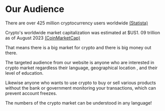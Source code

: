 # Our Audience

There are over 425 million cryptocurrency users worldwide [(Statista)](https://explodingtopics.com/blog/cryptocurrency-stats)

Crypto's worldwide market capitalization was estimated at $US1. 09 trillion as of August 2023 [(CoinMarketCap)](https://www.forbes.com/advisor/au/investing/cryptocurrency/cryptocurrency-statistics/)

That means there is a big market for crypto and there is big money out there.

The targeted audience from our website is anyone who are interested in crypto market regardless their language, geographical location , and their level of education.

Likewise anyone who wants to use crypto to buy or sell various products without the bank or government monitoring your transactions, which can prevent account freezes.

The numbers of the crypto market can be understood in any language!
